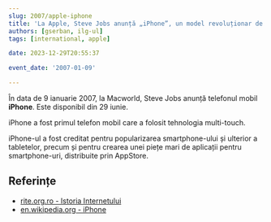 ```yaml
---
slug: 2007/apple-iphone
title: 'La Apple, Steve Jobs anunță „iPhone”, un model revoluționar de telefon mobil'
authors: [gserban, ilg-ul]
tags: [international, apple]

date: 2023-12-29T20:55:37

event_date: '2007-01-09'

---
```


În data de 9 ianuarie 2007, la Macworld, Steve Jobs anunță telefonul mobil **iPhone**.
Este disponibil din 29 iunie.

<!-- truncate -->

iPhone a fost primul telefon mobil care a folosit tehnologia multi-touch.

iPhone-ul a fost creditat pentru popularizarea smartphone-ului și ulterior
a tabletelor, precum și pentru crearea unei piețe mari de aplicații
pentru smartphone-uri, distribuite prin AppStore.

## Referințe

- [rite.org.ro - Istoria Internetului](https://rite.org.ro/istoria-internetului/)
- [en.wikipedia.org - iPhone](https://en.wikipedia.org/wiki/IPhone)
